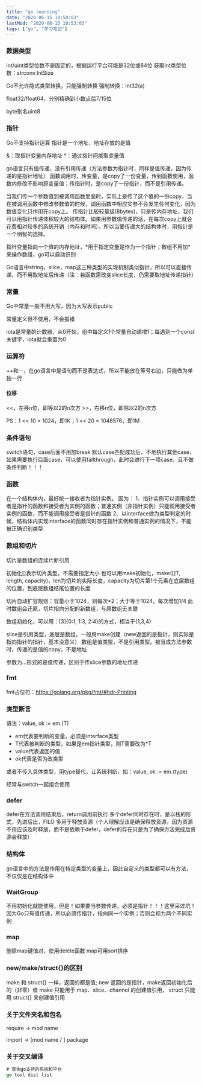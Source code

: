 ```yaml
---
title: "go learning"
date: "2020-06-15 10:50:03"
lastMod: "2020-06-15 10:53:03"
tags: ["go", "学习笔记"]
---
```


### 数据类型

int/uint类型位数不是固定的，根据运行平台可能是32位或64位
获取Int类型位数：strconv.IntSize

Go不允许隐式类型转换，只能强制转换
强制转换：int32(a)

float32/float64，分别精确到小数点后7/15位

byte别名uint8

### 指针

Go不支持指针运算
指针是一个地址，地址存放的是值

&：取指针变量内存地址
\*：通过指针间接取变量值

go语言只有值传递，没有引用传递（方法参数为指针时，同样是值传递，因为传递的是指针地址）
函数调用时，传变量，是copy了一份变量，传到函数使用，函数内修改不影响原变量值；传指针时，是copy了一份指针，而不是引用传递。

当我们传一个参数值到被调用函数里面时，实际上是传了这个值的一份copy，当在被调用函数中修改参数值的时候，调用函数中相应实参不会发生任何变化，因为数值变化只作用在copy上。
传指针比较较量级(8bytes)，只是传内存地址，我们可以用指针传递体积较大的结构体。如果用参数值传递的话，在每次copy上就会花费相对较多的系统开销（内存和时间）。所以当要传递大的结构体时，用指针是一个明智的选择。

指针变量指向一个值的内存地址，\*用于指定变量是作为一个指针；数组不用加\*来操作数组，go可以自动识别

Go语言中string，slice，map这三种类型的实现机制类似指针，所以可以直接传递，而不用取地址后传递（注：若函数需改变slice长度，仍需要取地址传递指针）

### 常量

Go中常量一般不用大写，因为大写表示public

常量定义但不使用，不会报错

iota是常量的计数器，从0开始，组中每定义1个常量自动递增1；每遇到一个const关键字，iota就会重置为0

### 运算符

++和--，在go语言中是语句而不是表达式，所以不能放在等号右边，只能做为单独一行

#### 位移

\<<，左移n位，即等以2的n次方
\>>，右移n位，即除以2的n次方

PS：1 << 10 = 1024，即1K；1 << 20 = 1048576，即1M

### 条件语句

switch语句，case后面不用加break
默认case匹配成功后，不地执行其他case，如果需要执行后面case，可以使用fallthrough，此时会进行下一项case，且不做条件判断！！！

### 函数

在一个结构体内，最好统一接收者为指针实例。
因为：
1、指针实例可以调用接受者是指针的函数和接受者为实例的函数；普通实例（非指针实例）只能调用接受者实例的函数，而不能调用接受者是指针的函数
2、以interface做为类型判定的时候，结构体内实现interface的函数同时存在指针实例和普通实例的情况下，不能被正确识别类型

### 数组和切片

切片是数组的连续片断引用

初始化[]表示切片类型，不需要指定大小
也可以用make初始化，make([]T, length, capacity)，len为切片的实际长度，capacity为切片第1个元素在底层数组的位置，到底层数组结尾位置的长度

切片自动扩容规则：容量小于1024，则每次*2；大于等于1024，每次增加1/4
此时数组会还原，切片指向分配的新数组，与原数组无关联

数组初始化，可以用：[3]{0:1, 1:3, 2:4}的方式，相当于{1,3,4}

slice是引用类型，底层是数组。一般用make创建（new返回的是指针，则实际是指向指针的指针，基本没意义）
数组是值类型，不是引用类型。被当成方法参数时，传递的是值的copy，不是地址

参数为...形式的是值传递，区别于传slice参数的地址传递

### fmt

fmt占位符：https://golang.org/pkg/fmt/#hdr-Printing

### 类型断言

语法：value, ok := em.(T) 

- em代表要判断的变量，必须是interface类型
- T代表被判断的类型，如果是em指针类型，则T需要改为*T
- value代表返回的值
- ok代表是否为改类型

或者不传入具体类型，用type替代，让系统判断，如：value, ok := em.(type)

经常与switch一起组合使用

### defer

defer在方法调用结束后，return调用前执行
多个defer同时存在时，是以栈的形式，先进后出，FILO
多用于释放资源（个人理解应该是确保释放资源，因为资源不用应该及时释放，而不是依赖于defer，defer的存在只是为了确保方法完成后资源会释放）

### 结构体

go语言中的方法是作用在特定类型的变量上，因此自定义的类型都可以有方法，不仅仅是在结构体中

### WaitGroup

不用初始化就能使用，但是！如果要当参数传递，必须是指针！！！这里采过坑！因为Go只有值传递，所以必须传指针，指向同一个实例；否则会视为两个不同实例

### map

删除map键值对，使用delete函数
map可用sort排序

### new/make/struct{}的区别

make 和 struct{} 一样，返回的都是值; new 返回的是指针，make返回初始化后的（非零）值
make 只能用于 map、slice、channel 的创建值引用， struct 只能用 struct{} 来创建值引用

### 关于文件夹名和包名

require -> mod name

import -> [mod name / ] package

### 关于交叉编译

```go
# 查询go支持的系统和平台
go tool dist list
```



